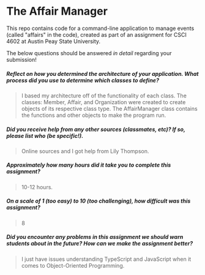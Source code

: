 # The Affair Manager

This repo contains code for a command-line application to manage events (called "affairs" in the code), created as part of an assignment for CSCI 4602 at Austin Peay State University.

The below questions should be answered _in detail_ regarding your submission!

##### Reflect on how you determined the architecture of your application. What process did you use to determine which classes to define? #####
> I based my architecture off of the functionality of each class. The classes: Member, Affair, and Organization were created to create objects of its respective class type.
> The AffairManager class contains the functions and other objects to make the program run.


##### Did you receive help from any other sources (classmates, etc)? If so, please list who (be specific!). #####
> Online sources and I got help from Lily Thompson.


##### Approximately how many hours did it take you to complete this assignment? #####
> 10-12 hours.


##### On a scale of 1 (too easy) to 10 (too challenging), how difficult was this assignment? #####
> 8


##### Did you encounter any problems in this assignment we should warn students about in the future? How can we make the assignment better? #####
> I just have issues understanding TypeScript and JavaScript when it comes to Object-Oriented Programming.

